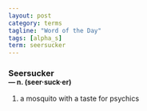```yaml
---
layout: post
category: terms
tagline: "Word of the Day"
tags: [alpha_s]
term: seersucker
---
```


<h3>Seersucker<br/> <small>&mdash; n. (seer<span>&middot;</span>suck<span>&middot;</span>er)</small></h3>
<p><ol><li>a mosquito with a taste for psychics</li>
</ol></p>
